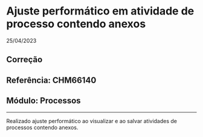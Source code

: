 # Ajuste performático em atividade de processo contendo anexos
25/04/2023
## Correção
## Referência: CHM66140
## Módulo: Processos
***

Realizado ajuste performático ao visualizar e ao salvar atividades de processos contendo anexos.